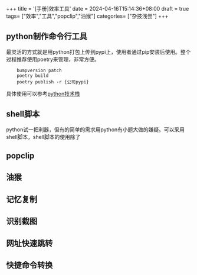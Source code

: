 +++
title = '[手册]效率工具'
date = 2024-04-16T15:14:36+08:00
draft = true
tags= ["效率","工具","popclip","油猴"]
categories= ["杂技浅尝"]
+++
## python制作命令行工具
最灵活的方式就是用python打包上传到pypi上，使用者通过pip安装后使用。整个过程推荐使用poetry来管理，非常方便。  
```shell
	bumpversion patch
	poetry build
	poetry publish -r {公司pypi}
```
具体使用可以参考[python技术栈](https://mentalflowing.com/posts/pythonstack/)

## shell脚本
python试一把利器，但有的简单的需求用python有小题大做的嫌疑。可以采用shell脚本，shell脚本的使用除了


## popclip
## 油猴
## 记忆复制
## 识别截图
## 网址快速跳转
## 快捷命令转换